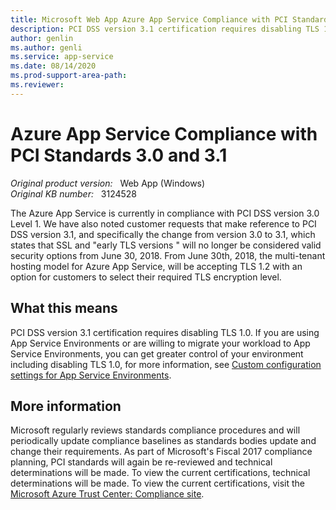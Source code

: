 ```yaml
---
title: Microsoft Web App Azure App Service Compliance with PCI Standards 3.0 and 3.1
description: PCI DSS version 3.1 certification requires disabling TLS 1.0. If you are using App Service Environments or are willing to migrate your workload to App Service Environments, you can get greater control of your environment.
author: genlin
ms.author: genli
ms.service: app-service
ms.date: 08/14/2020
ms.prod-support-area-path: 
ms.reviewer: 
---
```

# Azure App Service Compliance with PCI Standards 3.0 and 3.1

_Original product version:_ &nbsp; Web App (Windows)  
_Original KB number:_ &nbsp; 3124528

The Azure App Service is currently in compliance with PCI DSS version 3.0 Level 1. We have also noted customer requests that make reference to PCI DSS version 3.1, and specifically the change from version 3.0 to 3.1, which states that SSL and "early TLS versions " will no longer be considered valid security options from June 30, 2018. From June 30th, 2018, the multi-tenant hosting model for Azure App Service, will be accepting TLS 1.2 with an option for customers to select their required TLS encryption level.

## What this means

PCI DSS version 3.1 certification requires disabling TLS 1.0. If you are using App Service Environments or are willing to migrate your workload to App Service Environments, you can get greater control of your environment including disabling TLS 1.0, for more information, see [Custom configuration settings for App Service Environments](https://azure.microsoft.com/documentation/articles/app-service-app-service-environment-custom-settings/).

## More information

Microsoft regularly reviews standards compliance procedures and will periodically update compliance baselines as standards bodies update and change their requirements. As part of Microsoft's Fiscal 2017 compliance planning, PCI standards will again be re-reviewed and technical determinations will be made. To view the current certifications, technical determinations will be made. To view the current certifications, visit the [Microsoft Azure Trust Center: Compliance site](https://azure.microsoft.com/support/trust-center/compliance/).
